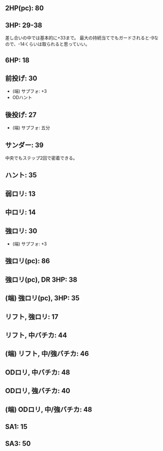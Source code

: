 ## 2HP(pc): 80

## 3HP: 29-38

差し合いの中では基本的に+33まで。
最大の持続当てでもガードされると-9なので、-14くらいは取られると思っていい。

## 6HP: 18

## 前投げ: 30

- (端) サプフォ: +3
- ODハント

## 後投げ: 27

- (端) サプフォ: 五分

## サンダー: 39

中央でもステップ2回で密着できる。

## ハント: 35

## 弱ロリ: 13

## 中ロリ: 14

## 強ロリ: 30

- (端) サプフォ: +3

## 強ロリ(pc): 86

## 強ロリ(pc), DR 3HP: 38

## (端) 強ロリ(pc), 3HP: 35

## リフト, 強ロリ: 17

## リフト, 中バチカ: 44

## (端) リフト, 中/強バチカ: 46

## ODロリ, 中バチカ: 48

## ODロリ, 強バチカ: 40

## (端) ODロリ, 中/強バチカ: 48

## SA1: 15

## SA3: 50
